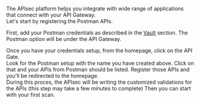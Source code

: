 The APIsec platform helps you integrate with wide range of applications that connect with your API Gateway.  
Let's start by registering the Postman APIs.  

First, add your Postman credentials as described in the <a href="[url](https://docs.apisec.ai/Vault/)">Vault</a> section.  The Postman option will be under the API Gateway.

Once you have your credentials setup, from the homepage, click on the API Gate.  
Look for the Postman setup with the name you have created above. Click on that and your APIs from Postman should be listed.
Register those APIs and you'll be redirected to the homepage.  
During this proces, the APIsec will be writing the customized validations for the APIs (this step may take a few minutes to complete) 
Then you can start with your first scan.
